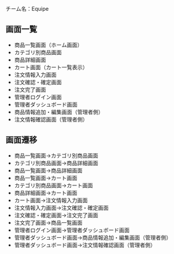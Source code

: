 チーム名：Equipe

## 画面一覧

* 商品一覧画面（ホーム画面）
* カテゴリ別商品画面
* 商品詳細画面
* カート画面（カート一覧表示）
* 注文情報入力画面
* 注文確認・確定画面
* 注文完了画面
* 管理者ログイン画面
* 管理者ダッシュボード画面
* 商品情報追加・編集画面（管理者側）
* 注文情報確認画面（管理者側）

## 画面遷移

* 商品一覧画面→カテゴリ別商品画面
* カテゴリ別商品画面→商品詳細画面
* 商品一覧画面→商品詳細画面
* 商品一覧画面→カート画面
* カテゴリ別商品画面→カート画面
* 商品詳細画面→カート画面
* カート画面→注文情報入力画面
* 注文情報入力画面→注文確認・確定画面
* 注文確認・確定画面→注文完了画面
* 注文完了画面→商品一覧画面
* 管理者ログイン画面→管理者ダッシュボード画面
* 管理者ダッシュボード画面→商品情報追加・編集画面（管理者側）
* 管理者ダッシュボード画面→注文情報確認画面（管理者側）
